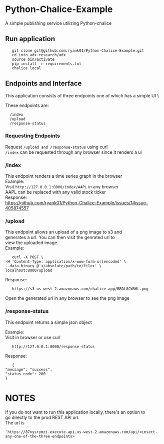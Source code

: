 # Python-Chalice-Example
A simple publishing service utilizing Python-chalice

## Run application
```
   git clone git@github.com:ryank01/Python-Chalice-Example.git
   cd into adx-research/adx
   source bin/activate
   pip install -r requirements.txt
   chalice local
```

## Endpoints and Interface
This application consists of three endpoints one of which has a simple UI \

These endpoints are:
```
  /index 
  /upload
  /response-status
```

### Requesting Endpoints
Request ```/upload and /response-status``` using curl \
```/index``` can be requested through any browser since it renders a ui

### /index
This endpoint renders a time series graph in the browser \
Example: \
Visit ```http://127.0.0.1:8000/index/AAPL```  in any browser \
AAPL can be replaced with any valid stock ticker \
Response: \
   https://github.com/ryank01/Python-Chalice-Example/issues/1#issue-405874557
  
### /upload
This endpoint allows an upload of a png image to s3 and \
generates a url. You can then visit the genrated url to \
view the uploaded image. \
Example:
```
   curl -X POST \
-H 'Content-Type: application/x-www-form-urlencoded' \
--data-binary @'</absolute/path/to/file>' \
localhost:8000/upload

```
Response:
```
   https://s3-us-west-2.amazonaws.com/chalice-app/BBDL8CW56L.png
```
Open the generated url in any browser to see the png image 

### /response-status
This endpoint returns a simple json object 

Example: \
Visit in browser or use curl
```
   http://127.0.0.1:8000/response-status
```
Response:
```
   {
"message": "success",
"status_code": 200
}
```

# NOTES
If you do not want to run this application locally, there's an option to \
go directly to the prod REST API url. \
The url is 
```
`https://87xysrymzi.execute-api.us-west-2.amazonaws.com/api/<insert-any-one-of-the-three-endpoints>

```
